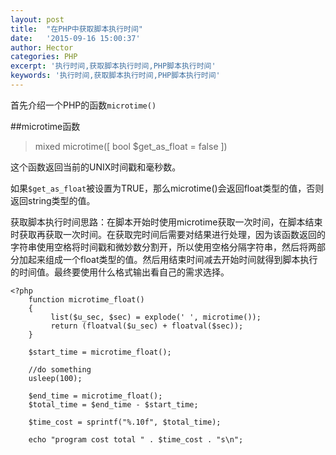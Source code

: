 ```yaml
---
layout: post
title:  "在PHP中获取脚本执行时间"
date:   '2015-09-16 15:00:37'
author: Hector
categories: PHP
excerpt: '执行时间,获取脚本执行时间,PHP脚本执行时间'
keywords: '执行时间,获取脚本执行时间,PHP脚本执行时间'
---
```

首先介绍一个PHP的函数`microtime()`

##microtime函数

> mixed microtime([ bool $get_as_float = false ])

这个函数返回当前的UNIX时间戳和毫秒数。

如果`$get_as_float`被设置为TRUE，那么microtime()会返回float类型的值，否则返回string类型的值。

<!--more-->

获取脚本执行时间思路：在脚本开始时使用microtime获取一次时间，在脚本结束时获取再获取一次时间。在获取完时间后需要对结果进行处理，因为该函数返回的字符串使用空格将时间戳和微妙数分割开，所以使用空格分隔字符串，然后将两部分加起来组成一个float类型的值。然后用结束时间减去开始时间就得到脚本执行的时间值。最终要使用什么格式输出看自己的需求选择。

    <?php
        function microtime_float()
        {
             list($u_sec, $sec) = explode(' ', microtime());
             return (floatval($u_sec) + floatval($sec));
        }

        $start_time = microtime_float();

        //do something
        usleep(100);

        $end_time = microtime_float();
        $total_time = $end_time - $start_time;

        $time_cost = sprintf("%.10f", $total_time);

        echo "program cost total " . $time_cost . "s\n";

